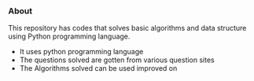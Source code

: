 ### About
This repository has codes that solves basic algorithms and data structure using Python programming language.
- It uses python programming language
- The questions solved are gotten from various question sites
- The Algorithms solved can be used improved on